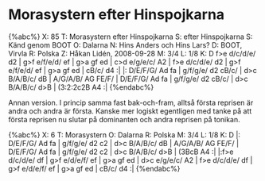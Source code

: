 # Morasystern efter Hinspojkarna

{%abc%}
X: 85
T: Morasystern efter Hinspojkarna
S: efter Hinspojkarna
S: Känd genom BOOT
O: Dalarna
N: Hins Anders och Hins Lars?
D: BOOT, Virvla
R: Polska
Z: Håkan Lidén, 2008-09-28
M: 3/4
L: 1/8
K: D
f>e d/c/d/e/ d2 | g>f e/f/e/d/ ef | g>a gf ed | c>d e/g/e/c/ A2 |
f>e d/c/d/e/ d2 | g>f e/f/e/d/ ef | g>a gf ed | cB/c/ d4 :|
|: D/E/F/G/ Ad fa | g/f/g/e/ d2 cB/c/ | d>c B/A/B/c/ dB | A/G/A/B/ AG FE/F/ |
D/E/F/G/ Ad fa | g/f/g/e/ d2 cB/c/ | d>c B/A/B/c/ d>B | (3:2:2c2B A4 :|
{%endabc%}

Annan version. I princip samma fast bak-och-fram, alltså första 
reprisen är andra och andra är första. Kanske mer logiskt
egentligen med tanke på att första reprisen nu slutar på dominanten 
och andra reprisen på tonikan.

{%abc%}
X: 6
T: Morasystern
O: Dalarna
R: Polska
M: 3/4
L: 1/8
K: D
|: D/E/F/G/ Ad fa | g/f/g/e/ d2 c2 | d>c B/A/B/c/ dB | A/G/A/B/ AG FE/F/ |
D/E/F/G/ Ad fa | g/f/g/e/ d2 c2 | d>c B/A/B/c/ d>B | (3BcB A4 :|
|:f>e d/c/d/e/ df | g>f e/d/e/f/ ef | g>a gf ed | d>c e/g/e/c/ A2 |
f>e d/c/d/e/ df | g>f e/d/e/f/ ef | g>a gf ed | cB/c/ d4 :|
{%endabc%}
